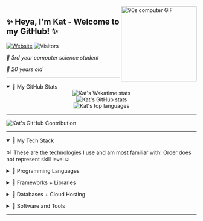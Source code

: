 <img src="https://media0.giphy.com/media/cTZ7btUisEisM/giphy.gif?cid=ecf05e47f08b6mxkmb120wsju1nv484qo0miw4z4foddczu0&ep=v1_gifs_search&rid=giphy.gif&ct=g" alt="90s computer GIF" align="right" width="200" height="200">

## ✨ Heya, I'm Kat - Welcome to my GitHub! ✨

[![Website](https://img.shields.io/website?label=strawberrykat.co.uk&style=for-the-badge&url=https%3A%2F%2Fstrawberrykat.co.uk&color=pink)](https://strawberrykat.co.uk)
![Visitors](https://api.visitorbadge.io/api/visitors?path=katsofroniou&label=Visitors!&countColor=%23ffc0cb&labelStyle=upper)

*🌸 3rd year computer science student*

*🌸 20 years old*

---

<details open>
  <summary>🌷 My GitHub Stats</summary>
    <div style="display: flex; flex-direction: column; align-items: center;">
      <img src="https://github-readme-stats.vercel.app/api/top-langs/?username=katsofroniou&langs_count=5&exclude_repo=vercel,rcat,katsofroniou.github.io&layout=donut&show_icons=true&hide_border=true&border_radius=10&number_format=short&theme=dracula&hide=jupyter%20notebook" alt="Kat's Wakatime stats">
      <img src="https://github-readme-stats.vercel.app/api?username=katsofroniou&show_icons=true&hide_border=true&border_radius=10&number_format=short&theme=dracula" alt="Kat's GitHub stats">
      <img src="https://github-readme-stats.vercel.app/api/wakatime?username=KaterinaSof&show_icons=true&hide_border=true&border_radius=10&number_format=short&theme=dracula" alt="Kat's top languages">
    </div>
</details>

---

<img src="https://github-readme-activity-graph.vercel.app/graph?username=katsofroniou" alt="Kat's GitHub Contribution">

---

<details open>
  <summary>🌷 My Tech Stack</summary>

  <p style="margin-bottom: 5px;">
    <img src="https://github.com/katsofroniou/katsofroniou/assets/17657343/49b29e93-e452-4201-9d6c-f6f1548fb974" alt="pink-heart" width="15" height="15">
    These are the technologies I use and am most familiar with! Order does not represent skill level
    <img src="https://github.com/katsofroniou/katsofroniou/assets/17657343/49b29e93-e452-4201-9d6c-f6f1548fb974" alt="pink-heart" width="15" height="15">
  </p>

  <p style="margin-bottom: 5px;">
    <details>
      <summary>🌸 Programming Languages</summary>
      <img src="https://img.shields.io/badge/c-%2300599C.svg?style=for-the-badge&logo=c&logoColor=white">
      <img src="https://img.shields.io/badge/html5-%23E34F26.svg?style=for-the-badge&logo=html5&logoColor=white">
      <img src="https://img.shields.io/badge/java-%23ED8B00.svg?style=for-the-badge&logo=openjdk&logoColor=white">
      <img src="https://img.shields.io/badge/javascript-%23323330.svg?style=for-the-badge&logo=javascript&logoColor=%23F7DF1E">
      <img src="https://img.shields.io/badge/latex-%23008080.svg?style=for-the-badge&logo=latex&logoColor=white">
      <img src="https://img.shields.io/badge/markdown-%23000000.svg?style=for-the-badge&logo=markdown&logoColor=white">
      <img src="https://img.shields.io/badge/python-3670A0?style=for-the-badge&logo=python&logoColor=ffdd54">
      <img src="https://img.shields.io/badge/r-%23276DC3.svg?style=for-the-badge&logo=r&logoColor=white">
      <img src="https://img.shields.io/badge/typescript-%23007ACC.svg?style=for-the-badge&logo=typescript&logoColor=white">
    </details>
  </p>

  <p style="margin-bottom: 5px;">
    <details>
      <summary>🌸 Frameworks + Libraries</summary>
      <img src="https://img.shields.io/badge/Apache%20Hadoop-66CCFF?style=for-the-badge&logo=apachehadoop&logoColor=black">
      <img src="https://img.shields.io/badge/DJANGO-REST-ff1709?style=for-the-badge&logo=django&logoColor=white&color=ff1709&labelColor=gray">
      <img src="https://img.shields.io/badge/django-%23092E20.svg?style=for-the-badge&logo=django&logoColor=white">
      <img src="https://img.shields.io/badge/JWT-black?style=for-the-badge&logo=JSON%20web%20tokens">
      <img src="https://img.shields.io/badge/node.js-6DA55F?style=for-the-badge&logo=node.js&logoColor=white">
      <img src="https://img.shields.io/badge/pnpm-%234a4a4a.svg?style=for-the-badge&logo=pnpm&logoColor=f69220">
      <img src="https://img.shields.io/badge/react-%2320232a.svg?style=for-the-badge&logo=react&logoColor=%2361DAFB">
      <img src="https://img.shields.io/badge/SASS-hotpink.svg?style=for-the-badge&logo=SASS&logoColor=white">
      <img src="https://img.shields.io/badge/svelte-%23f1413d.svg?style=for-the-badge&logo=svelte&logoColor=white">
      <img src="https://img.shields.io/badge/vite-%23646CFF.svg?style=for-the-badge&logo=vite&logoColor=white">
      <img src="https://img.shields.io/badge/Matplotlib-%23ffffff.svg?style=for-the-badge&logo=Matplotlib&logoColor=black">
      <img src="https://img.shields.io/badge/numpy-%23013243.svg?style=for-the-badge&logo=numpy&logoColor=white">
      <img src="https://img.shields.io/badge/pandas-%23150458.svg?style=for-the-badge&logo=pandas&logoColor=white">
    </details>
  </p>

  <p style="margin-bottom: 5px;">
    <details>
      <summary>🌸 Databases + Cloud Hosting</summary>
      <img src="https://img.shields.io/badge/MongoDB-%234ea94b.svg?style=for-the-badge&logo=mongodb&logoColor=white">
      <img src="https://img.shields.io/badge/mysql-%2300f.svg?style=for-the-badge&logo=mysql&logoColor=white">
      <img src="https://img.shields.io/badge/postgres-%23316192.svg?style=for-the-badge&logo=postgresql&logoColor=white">
      <img src="https://img.shields.io/badge/sqlite-%2307405e.svg?style=for-the-badge&logo=sqlite&logoColor=white">
      <img src="https://img.shields.io/badge/AWS-%23FF9900.svg?style=for-the-badge&logo=amazon-aws&logoColor=white">
      <img src="https://img.shields.io/badge/heroku-%23430098.svg?style=for-the-badge&logo=heroku&logoColor=white">
      <img src="https://img.shields.io/badge/vercel-%23000000.svg?style=for-the-badge&logo=vercel&logoColor=white">
    </details>
  </p>

  <p style="margin-bottom: 5px;">
    <details>
      <summary>🌸 Software and Tools</summary>
      <img src="https://img.shields.io/badge/power_bi-F2C811?style=for-the-badge&logo=powerbi&logoColor=black">
      <img src="https://img.shields.io/badge/-RaspberryPi-C51A4A?style=for-the-badge&logo=Raspberry-Pi">
      <img src="https://img.shields.io/badge/Trello-%23026AA7.svg?style=for-the-badge&logo=Trello&logoColor=white">
      <img src="https://img.shields.io/badge/github-%23121011.svg?style=for-the-badge&logo=github&logoColor=white">
      <img src="https://img.shields.io/badge/Atom-%2366595C.svg?style=for-the-badge&logo=atom&logoColor=white">
      <img src="https://img.shields.io/badge/Eclipse-FE7A16.svg?style=for-the-badge&logo=Eclipse&logoColor=white">
      <img src="https://img.shields.io/badge/IntelliJIDEA-000000.svg?style=for-the-badge&logo=intellij-idea&logoColor=white">
      <img src="https://img.shields.io/badge/jupyter-%23FA0F00.svg?style=for-the-badge&logo=jupyter&logoColor=white">
      <img src="https://img.shields.io/badge/pycharm-143?style=for-the-badge&logo=pycharm&logoColor=black&color=black&labelColor=green">
      <img src="https://img.shields.io/badge/Visual%20Studio%20Code-0078d7.svg?style=for-the-badge&logo=visual-studio-code&logoColor=white">
      <img src="https://img.shields.io/badge/Microsoft_Excel-217346?style=for-the-badge&logo=microsoft-excel&logoColor=white">
      <img src="https://img.shields.io/badge/Fedora-294172?style=for-the-badge&logo=fedora&logoColor=white">
      <img src="https://img.shields.io/badge/Linux-FCC624?style=for-the-badge&logo=linux&logoColor=black">
      <img src="https://img.shields.io/badge/Ubuntu-E95420?style=for-the-badge&logo=ubuntu&logoColor=white">
      <img src="https://img.shields.io/badge/Windows-0078D6?style=for-the-badge&logo=windows&logoColor=white">
    </details>
  </p>

</details>


---

